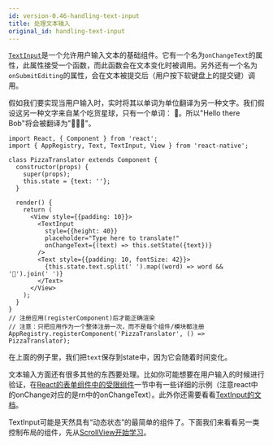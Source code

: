```yaml
---
id: version-0.46-handling-text-input
title: 处理文本输入
original_id: handling-text-input
---
```


[`TextInput`](textinput.html#content)是一个允许用户输入文本的基础组件。它有一个名为`onChangeText`的属性，此属性接受一个函数，而此函数会在文本变化时被调用。另外还有一个名为`onSubmitEditing`的属性，会在文本被提交后（用户按下软键盘上的提交键）调用。

假如我们要实现当用户输入时，实时将其以单词为单位翻译为另一种文字。我们假设这另一种文字来自某个吃货星球，只有一个单词： 🍕。所以"Hello there Bob"将会被翻译为"🍕🍕🍕"。

```ReactNativeWebPlayer
import React, { Component } from 'react';
import { AppRegistry, Text, TextInput, View } from 'react-native';

class PizzaTranslator extends Component {
  constructor(props) {
    super(props);
    this.state = {text: ''};
  }

  render() {
    return (
      <View style={{padding: 10}}>
        <TextInput
          style={{height: 40}}
          placeholder="Type here to translate!"
          onChangeText={(text) => this.setState({text})}
        />
        <Text style={{padding: 10, fontSize: 42}}>
          {this.state.text.split(' ').map((word) => word && '🍕').join(' ')}
        </Text>
      </View>
    );
  }
}
// 注册应用(registerComponent)后才能正确渲染
// 注意：只把应用作为一个整体注册一次，而不是每个组件/模块都注册
AppRegistry.registerComponent('PizzaTranslator', () => PizzaTranslator);
```

在上面的例子里，我们把`text`保存到state中，因为它会随着时间变化。

文本输入方面还有很多其他的东西要处理。比如你可能想要在用户输入的时候进行验证，在[React的表单组件中的受限组件](http://reactjs.cn/react/docs/forms.html)一节中有一些详细的示例（注意react中的onChange对应的是rn中的onChangeText）。此外你还需要看看[TextInput的文档](textinput.html)。

TextInput可能是天然具有“动态状态”的最简单的组件了。下面我们来看看另一类控制布局的组件，先从[ScrollView开始学习](using-a-scrollview.html)。
